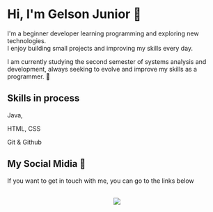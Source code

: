 # Hi, I'm Gelson Junior 👋

I'm a beginner developer learning programming and exploring new technologies.  
I enjoy building small projects and improving my skills every day.

I am currently studying the second semester of systems analysis and development, always seeking to evolve and improve my skills as a programmer. 🚀

## Skills in process
Java, 

HTML, CSS

Git & Github

## My Social Midia 📸

<p>If you want to get in touch with me, you can go to the links below </p>
<div align="center">
<br>
  <a href="https://www.instagram.com/gelsonjuniorr_?igsh=dWI3OTU5cnRwcWxh&utm_source=qr" target="_blank">
    <img src="https://img.shields.io/badge/-Instagram-%230077B5?style=for-the-badge&logo=instagram&logoColor=white" target="_blank">
  </a>

<!--
**Gelson-jr/Gelson-jr** is a ✨ _special_ ✨ repository because its `README.md` (this file) appears on your GitHub profile.

Here are some ideas to get you started:

- 🔭 I’m currently working on ...
- 🌱 I’m currently learning ...
- 👯 I’m looking to collaborate on ...
- 🤔 I’m looking for help with ...
- 💬 Ask me about ...
- 📫 How to reach me: ...
- 😄 Pronouns: ...
- ⚡ Fun fact: ...
-->
